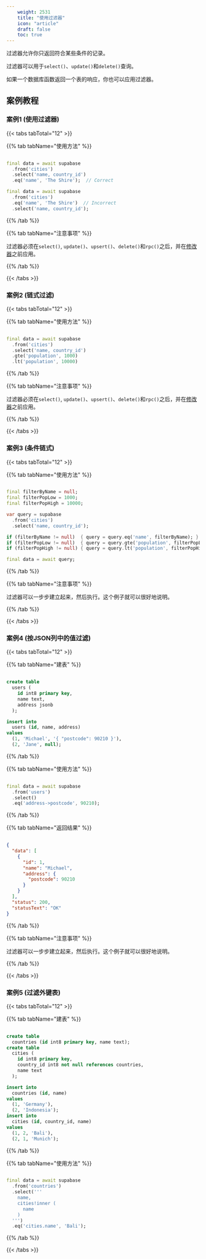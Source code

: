 ```yaml
---
    weight: 2531
    title: "使用过滤器"
    icon: "article"
    draft: false
    toc: true
---
```


过滤器允许你只返回符合某些条件的记录。

过滤器可以用于`select()`、`update()`和`delete()`查询。

如果一个数据库函数返回一个表的响应，你也可以应用过滤器。


## 案例教程
### 案例1 (使用过滤器)

{{< tabs tabTotal="12" >}}

  
  
  
  
>

{{% tab tabName="使用方法" %}}



```dart
                                                                              
final data = await supabase
  .from('cities')
  .select('name, country_id')
  .eq('name', 'The Shire');  // Correct

final data = await supabase
  .from('cities')
  .eq('name', 'The Shire')  // Incorrect
  .select('name, country_id');
```


{{% /tab %}}

{{% tab tabName="注意事项" %}}



过滤器必须在`select()`, `update()`、`upsert()`、`delete()`和`rpc()`之后，并在[修改器](/docs/app/SDKdocs/dartdatabase/using-modifiers)之前应用。



{{% /tab %}}


{{< /tabs >}}




### 案例2 (链式过滤)

{{< tabs tabTotal="12" >}}

  
  
  
  
>

{{% tab tabName="使用方法" %}}



```dart
                                                                              
final data = await supabase
  .from('cities')
  .select('name, country_id')
  .gte('population', 1000)
  .lt('population', 10000)
```


{{% /tab %}}

{{% tab tabName="注意事项" %}}



过滤器必须在`select()`, `update()`、`upsert()`、`delete()`和`rpc()`之后，并在[修改器](/docs/app/SDKdocs/dartdatabase/using-modifiers)之前应用。



{{% /tab %}}


{{< /tabs >}}



### 案例3 (条件链式)

{{< tabs tabTotal="12" >}}

  
  
  
  
>

{{% tab tabName="使用方法" %}}



```dart
                                                                              
final filterByName = null;
final filterPopLow = 1000;
final filterPopHigh = 10000;

var query = supabase
  .from('cities')
  .select('name, country_id');

if (filterByName != null)  { query = query.eq('name', filterByName); }
if (filterPopLow != null)  { query = query.gte('population', filterPopLow); }
if (filterPopHigh != null) { query = query.lt('population', filterPopHigh); }

final data = await query;
```


{{% /tab %}}

{{% tab tabName="注意事项" %}}



过滤器可以一步步建立起来，然后执行。这个例子就可以很好地说明。



{{% /tab %}}


{{< /tabs >}}


### 案例4 (按JSON列中的值过滤)

{{< tabs tabTotal="12" >}}

  
  
  
  
{{% tab tabName="建表" %}}



```sql
                                                                              
create table
  users (
    id int8 primary key,
    name text,
    address jsonb
  );

insert into
  users (id, name, address)
values
  (1, 'Michael', '{ "postcode": 90210 }'),
  (2, 'Jane', null);

```


{{% /tab %}}


{{% tab tabName="使用方法" %}}



```dart
                                                                              
final data = await supabase
  .from('users')
  .select()
  .eq('address->postcode', 90210);
```


{{% /tab %}}


{{% tab tabName="返回结果" %}}



```json
                                                                              
{
  "data": [
    {
      "id": 1,
      "name": "Michael",
      "address": {
        "postcode": 90210
      }
    }
  ],
  "status": 200,
  "statusText": "OK"
}

```


{{% /tab %}}

{{% tab tabName="注意事项" %}}



过滤器可以一步步建立起来，然后执行。这个例子就可以很好地说明。



{{% /tab %}}


{{< /tabs >}}

### 案例5 (过滤外键表)

{{< tabs tabTotal="12" >}}

  
  
  
  
{{% tab tabName="建表" %}}



```sql
                                                                              
create table
  countries (id int8 primary key, name text);
create table
  cities (
    id int8 primary key,
    country_id int8 not null references countries,
    name text
  );

insert into
  countries (id, name)
values
  (1, 'Germany'),
  (2, 'Indonesia');
insert into
  cities (id, country_id, name)
values
  (1, 2, 'Bali'),
  (2, 1, 'Munich');
```


{{% /tab %}}


{{% tab tabName="使用方法" %}}



```dart
                                                                              
final data = await supabase
  .from('countries')
  .select('''
    name,
    cities!inner (
      name
    )
  ''')
  .eq('cities.name', 'Bali');
```


{{% /tab %}}


{{< /tabs >}}
